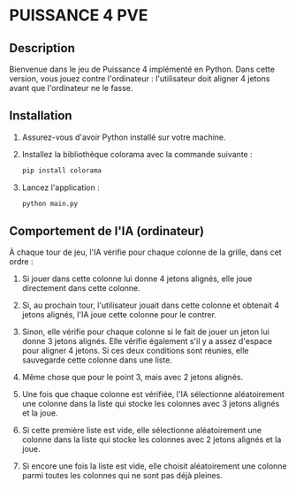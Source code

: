 # PUISSANCE 4 PVE

## Description

Bienvenue dans le jeu de Puissance 4 implémenté en Python. Dans cette version, vous jouez contre l'ordinateur : l'utilisateur doit aligner 4 jetons avant que l'ordinateur ne le fasse.

## Installation

1. Assurez-vous d'avoir Python installé sur votre machine.

2. Installez la bibliothèque colorama avec la commande suivante :

    ```bash
    pip install colorama
    ```

3. Lancez l'application :

    ```bash
    python main.py
    ```

## Comportement de l'IA (ordinateur)

À chaque tour de jeu, l'IA vérifie pour chaque colonne de la grille, dans cet ordre :

1. Si jouer dans cette colonne lui donne 4 jetons alignés, elle joue directement dans cette colonne.

2. Si, au prochain tour, l'utilisateur jouait dans cette colonne et obtenait 4 jetons alignés, l'IA joue cette colonne pour le contrer.

3. Sinon, elle vérifie pour chaque colonne si le fait de jouer un jeton lui donne 3 jetons alignés. Elle vérifie également s'il y a assez d'espace pour aligner 4 jetons. Si ces deux conditions sont réunies, elle sauvegarde cette colonne dans une liste.

4. Même chose que pour le point 3, mais avec 2 jetons alignés.

5. Une fois que chaque colonne est vérifiée, l'IA sélectionne aléatoirement une colonne dans la liste qui stocke les colonnes avec 3 jetons alignés et la joue.

6. Si cette première liste est vide, elle sélectionne aléatoirement une colonne dans la liste qui stocke les colonnes avec 2 jetons alignés et la joue.

7. Si encore une fois la liste est vide, elle choisit aléatoirement une colonne parmi toutes les colonnes qui ne sont pas déjà pleines.
